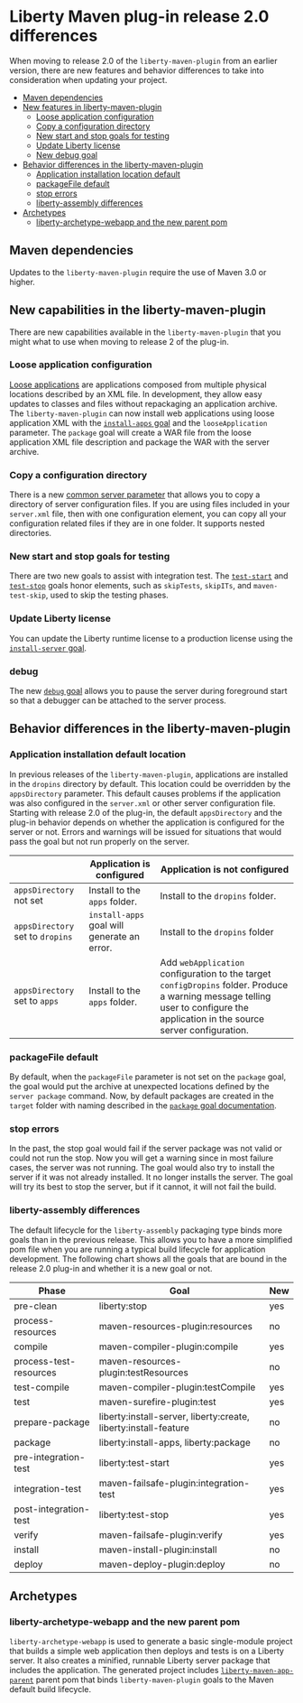 # Liberty Maven plug-in release 2.0 differences

When moving to release 2.0 of the `liberty-maven-plugin` from an earlier version, there are new 
features and behavior differences to take into consideration when updating your project. 

* [Maven dependencies](#maven-dependencies)
* [New features in liberty-maven-plugin](#new-capabilities-in-the-liberty-maven-plugin)
    * [Loose application configuration](#loose-application-configuration)
    * [Copy a configuration directory](#copy-a-configuration-directory)
    * [New start and stop goals for testing](#new-start-and-stop-goals-for-testing)
    * [Update Liberty license](#update-liberty-license) 
    * [New debug goal](#debug)
* [Behavior differences in the liberty-maven-plugin](#behavior-differences-in-the-liberty-maven-plugin)
    * [Application installation location default](#application-installation-default-location)
    * [packageFile default](#packagefile-default)
    * [stop errors](#stop-errors)
    * [liberty-assembly differences](#liberty-assembly-differences)
* [Archetypes](#archetypes)
    * [liberty-archetype-webapp and the new parent pom](#liberty-archetype-webapp-and-the-new-parent-pom)

## Maven dependencies

Updates to the `liberty-maven-plugin` require the use of Maven 3.0 or higher.

## New capabilities in the liberty-maven-plugin

There are new capabilities available in the `liberty-maven-plugin` that you might what to use when moving to release 2 of the plug-in.

### Loose application configuration
[Loose applications](https://www.ibm.com/support/knowledgecenter/SSD28V_9.0.0/com.ibm.websphere.wlp.core.doc/ae/rwlp_loose_applications.html) are applications composed from multiple physical locations described by an XML file. In development, they allow easy updates to classes and files without repackaging an application archive. The `liberty-maven-plugin` can now install web applications using loose application XML with the [`install-apps` goal](install-apps.md) and the `looseApplication` parameter. The `package` goal will create a WAR file from the loose application XML file description and package the WAR with the server archive.

### Copy a configuration directory
There is a new [common server parameter](common-server-parameters.md) that allows you to copy a directory of server 
configuration files. If you are using files included in your `server.xml` file, then with one configuration element, 
you can copy all your configuration related files if they are in one folder. It supports nested directories.

### New start and stop goals for testing
There are two new goals to assist with integration test. The [`test-start`](test-start.md) and
[`test-stop`](test-stop.md) goals honor elements, such as `skipTests`, `skipITs`, and `maven-test-skip`, used to skip the testing phases.

### Update Liberty license
You can update the Liberty runtime license to a production license using the [`install-server` goal](install-server.md).

### debug
The new [`debug` goal](debug.md) allows you to pause the server during foreground start so that a debugger 
can be attached to the server process.

## Behavior differences in the liberty-maven-plugin

### Application installation default location
In previous releases of the `liberty-maven-plugin`, applications are installed in the `dropins` directory by default.
This location could be overridden by the `appsDirectory` parameter. This default causes problems if the 
application was also configured in the `server.xml` or other server configuration file. 
Starting with release 2.0 of the plug-in, the default `appsDirectory` and the plug-in behavior depends on whether
the application is configured for the server or not. Errors and warnings will be issued for situations that would
pass the goal but not run properly on the server. 

| | Application is configured | Application is not configured |
| ----- | ---- | ---- |
|`appsDirectory` not set | Install to the `apps` folder. | Install to the `dropins` folder. |
|`appsDirectory` set to `dropins` | `install-apps` goal will generate an error. | Install to the `dropins` folder |
|`appsDirectory` set to `apps` | Install to the `apps` folder. | Add `webApplication` configuration to the target `configDropins` folder. Produce a warning message telling user to configure the application in the source server configuration. |

### packageFile default
By default, when the `packageFile` parameter is not set on the `package` goal, the goal would put the archive at unexpected locations defined by the `server package` command. Now, by default packages are created in the `target` folder with naming described in the [`package` goal documentation](package.md).

### stop errors
In the past, the stop goal would fail if the server package was not valid or could not run the stop.  Now you will get a warning since in most failure cases, the server was not running. The goal would also try to install the server if it was not already installed. It no longer installs the server. The goal will try its best to stop the server, but if it cannot, it will not fail the build.

### liberty-assembly differences

The default lifecycle for the `liberty-assembly` packaging type binds more goals than in the previous release. This allows you to have a more simplified pom file when you are running a typical build lifecycle for application development. The following chart shows all the goals that are bound in the release 2.0 plug-in and whether it is a new goal or not.

| Phase | Goal | New |
| ----- | ---- | -----|
| pre-clean | liberty:stop | yes |
| process-resources | maven-resources-plugin:resources | no |
| compile | maven-compiler-plugin:compile | yes |
| process-test-resources | maven-resources-plugin:testResources | no |
| test-compile | maven-compiler-plugin:testCompile | yes |
| test | maven-surefire-plugin:test | yes |
| prepare-package | liberty:install-server, liberty:create, liberty:install-feature | no |
| package | liberty:install-apps, liberty:package | no |
| pre-integration-test | liberty:test-start | yes |
| integration-test | maven-failsafe-plugin:integration-test | yes |
| post-integration-test | liberty:test-stop | yes |
| verify | maven-failsafe-plugin:verify | yes |
| install | maven-install-plugin:install | no |
| deploy | maven-deploy-plugin:deploy | no |

## Archetypes
### liberty-archetype-webapp and the new parent pom

`liberty-archetype-webapp` is used to generate a basic single-module project that builds a simple web application then deploys and tests is on a Liberty server. It also creates a minified, runnable Liberty server package that includes the application. The generated project includes [`liberty-maven-app-parent`](parent-pom.md) parent pom that binds `liberty-maven-plugin` goals to the Maven default build lifecycle.

